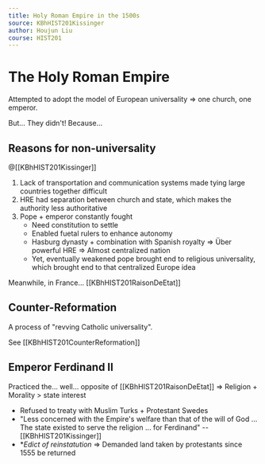 ```yaml
---
title: Holy Roman Empire in the 1500s
source: KBhHIST201Kissinger
author: Houjun Liu
course: HIST201
---
```


# The Holy Roman Empire

Attempted to adopt the model of European universality => one church, one emperor.

But... They didn't! Because...

## Reasons for non-universality

@[[KBhHIST201Kissinger]]

1. Lack of transportation and communication systems made tying large countries together difficult
2. HRE had separation between church and state, which makes the authority less authoritative
3. Pope + emperor constantly fought 
	* Need constitution to settle
	* Enabled fuetal rulers to enhance autonomy 
	* Hasburg dynasty + combination with Spanish royalty => Über powerful HRE => Almost centralized nation
	* Yet, eventually weakened pope brought end to religious universality, which brought end to that centralized Europe idea
	
Meanwhile, in France... [[KBhHIST201RaisonDeEtat]]	

## Counter-Reformation
A process of "revving Catholic universality".

See [[KBhHIST201CounterReformation]]

## Emperor Ferdinand II
 Practiced the... well... opposite of [[KBhHIST201RaisonDeEtat]] => Religion + Morality > state interest
 
*  Refused to treaty with Muslim Turks + Protestant Swedes
*  "Less concerned with the Empire's welfare than that of the will of God ... The state existed to serve the religion ... for Ferdinand" -- [[KBhHIST201Kissinger]]
* **Edict of reinstatution* => Demanded land taken by protestants since 1555 be returned 


